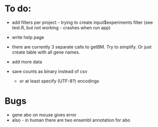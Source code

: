 # To do:

- add filters per project - trying to create input$experiments filter (see test.R, but not working - crashes when run app)

- write help page

- there are currently 3 separate calls to getBM. Try to simplify. Or just create table with all gene names.

- add more data

- save counts as binary instead of csv
  - or at least specify (UTF-8?) encodings


# Bugs

- gene abo on mouse gives error
- also - in human there are two ensembl annotation for abo
